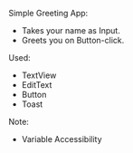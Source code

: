 Simple Greeting App:
- Takes your name as Input.
- Greets you on Button-click.

Used:
- TextView
- EditText
- Button
- Toast

Note:
- Variable Accessibility